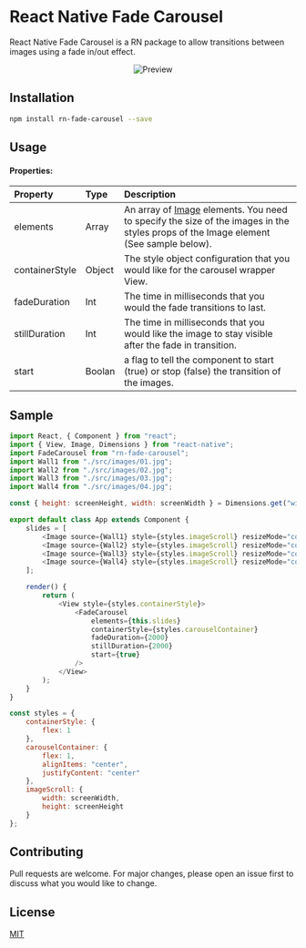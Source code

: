 # React Native Fade Carousel

React Native Fade Carousel is a RN package to allow transitions between images using a fade in/out effect.

<p align="center">
  <img src="https://i.ibb.co/XCRqCfG/Fade-Carousel480.gif" alt="Preview" border="0" /></a>
</p>

## Installation

```bash
npm install rn-fade-carousel --save
```

## Usage

#### Properties:

| Property       | Type   | Description                                                                                                                                                               |
| :------------- | :----- | :------------------------------------------------------------------------------------------------------------------------------------------------------------------------ |
| elements       | Array  | An array of [Image](https://reactnative.dev/docs/image) elements. You need to specify the size of the images in the styles props of the Image element (See sample below). |
| containerStyle | Object | The style object configuration that you would like for the carousel wrapper View.                                                                                         |
| fadeDuration   | Int    | The time in milliseconds that you would the fade transitions to last.                                                                                                     |
| stillDuration  | Int    | The time in milliseconds that you would like the image to stay visible after the fade in transition.                                                                      |
| start          | Boolan | a flag to tell the component to start (true) or stop (false) the transition of the images.                                                                                |

## Sample

```javascript
import React, { Component } from "react";
import { View, Image, Dimensions } from "react-native";
import FadeCarousel from "rn-fade-carousel";
import Wall1 from "./src/images/01.jpg";
import Wall2 from "./src/images/02.jpg";
import Wall3 from "./src/images/03.jpg";
import Wall4 from "./src/images/04.jpg";

const { height: screenHeight, width: screenWidth } = Dimensions.get("window");

export default class App extends Component {
    slides = [
        <Image source={Wall1} style={styles.imageScroll} resizeMode="cover" />,
        <Image source={Wall2} style={styles.imageScroll} resizeMode="cover" />,
        <Image source={Wall3} style={styles.imageScroll} resizeMode="cover" />,
        <Image source={Wall4} style={styles.imageScroll} resizeMode="cover" />
    ];

    render() {
        return (
            <View style={styles.containerStyle}>
                <FadeCarousel
                    elements={this.slides}
                    containerStyle={styles.carouselContainer}
                    fadeDuration={2000}
                    stillDuration={2000}
                    start={true}
                />
            </View>
        );
    }
}

const styles = {
    containerStyle: {
        flex: 1
    },
    carouselContainer: {
        flex: 1,
        alignItems: "center",
        justifyContent: "center"
    },
    imageScroll: {
        width: screenWidth,
        height: screenHeight
    }
};
```

## Contributing

Pull requests are welcome. For major changes, please open an issue first to discuss what you would like to change.

## License

[MIT](https://choosealicense.com/licenses/mit/)
